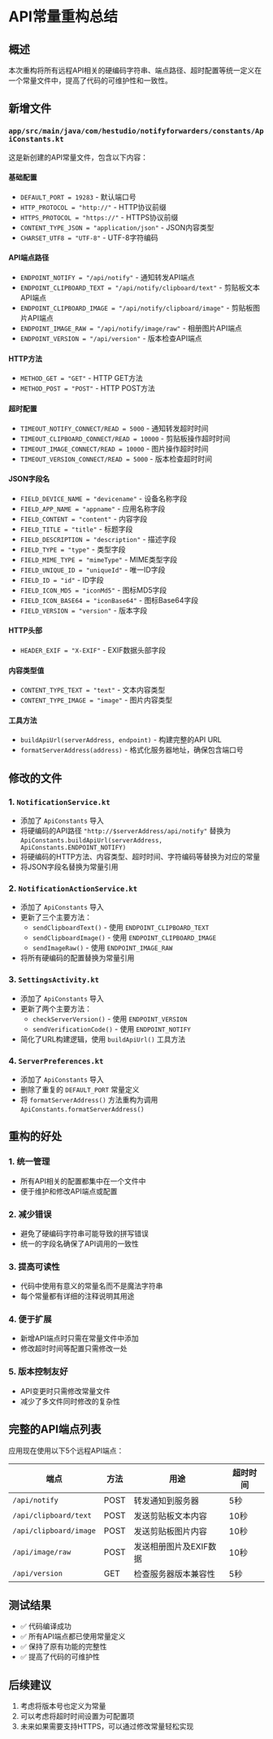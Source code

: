 # API常量重构总结

## 概述

本次重构将所有远程API相关的硬编码字符串、端点路径、超时配置等统一定义在一个常量文件中，提高了代码的可维护性和一致性。

## 新增文件

### `app/src/main/java/com/hestudio/notifyforwarders/constants/ApiConstants.kt`

这是新创建的API常量文件，包含以下内容：

#### 基础配置
- `DEFAULT_PORT = 19283` - 默认端口号
- `HTTP_PROTOCOL = "http://"` - HTTP协议前缀
- `HTTPS_PROTOCOL = "https://"` - HTTPS协议前缀
- `CONTENT_TYPE_JSON = "application/json"` - JSON内容类型
- `CHARSET_UTF8 = "UTF-8"` - UTF-8字符编码

#### API端点路径
- `ENDPOINT_NOTIFY = "/api/notify"` - 通知转发API端点
- `ENDPOINT_CLIPBOARD_TEXT = "/api/notify/clipboard/text"` - 剪贴板文本API端点
- `ENDPOINT_CLIPBOARD_IMAGE = "/api/notify/clipboard/image"` - 剪贴板图片API端点
- `ENDPOINT_IMAGE_RAW = "/api/notify/image/raw"` - 相册图片API端点
- `ENDPOINT_VERSION = "/api/version"` - 版本检查API端点

#### HTTP方法
- `METHOD_GET = "GET"` - HTTP GET方法
- `METHOD_POST = "POST"` - HTTP POST方法

#### 超时配置
- `TIMEOUT_NOTIFY_CONNECT/READ = 5000` - 通知转发超时时间
- `TIMEOUT_CLIPBOARD_CONNECT/READ = 10000` - 剪贴板操作超时时间
- `TIMEOUT_IMAGE_CONNECT/READ = 10000` - 图片操作超时时间
- `TIMEOUT_VERSION_CONNECT/READ = 5000` - 版本检查超时时间

#### JSON字段名
- `FIELD_DEVICE_NAME = "devicename"` - 设备名称字段
- `FIELD_APP_NAME = "appname"` - 应用名称字段
- `FIELD_CONTENT = "content"` - 内容字段
- `FIELD_TITLE = "title"` - 标题字段
- `FIELD_DESCRIPTION = "description"` - 描述字段
- `FIELD_TYPE = "type"` - 类型字段
- `FIELD_MIME_TYPE = "mimeType"` - MIME类型字段
- `FIELD_UNIQUE_ID = "uniqueId"` - 唯一ID字段
- `FIELD_ID = "id"` - ID字段
- `FIELD_ICON_MD5 = "iconMd5"` - 图标MD5字段
- `FIELD_ICON_BASE64 = "iconBase64"` - 图标Base64字段
- `FIELD_VERSION = "version"` - 版本字段

#### HTTP头部
- `HEADER_EXIF = "X-EXIF"` - EXIF数据头部字段

#### 内容类型值
- `CONTENT_TYPE_TEXT = "text"` - 文本内容类型
- `CONTENT_TYPE_IMAGE = "image"` - 图片内容类型

#### 工具方法
- `buildApiUrl(serverAddress, endpoint)` - 构建完整的API URL
- `formatServerAddress(address)` - 格式化服务器地址，确保包含端口号

## 修改的文件

### 1. `NotificationService.kt`
- 添加了 `ApiConstants` 导入
- 将硬编码的API路径 `"http://$serverAddress/api/notify"` 替换为 `ApiConstants.buildApiUrl(serverAddress, ApiConstants.ENDPOINT_NOTIFY)`
- 将硬编码的HTTP方法、内容类型、超时时间、字符编码等替换为对应的常量
- 将JSON字段名替换为常量引用

### 2. `NotificationActionService.kt`
- 添加了 `ApiConstants` 导入
- 更新了三个主要方法：
  - `sendClipboardText()` - 使用 `ENDPOINT_CLIPBOARD_TEXT`
  - `sendClipboardImage()` - 使用 `ENDPOINT_CLIPBOARD_IMAGE`
  - `sendImageRaw()` - 使用 `ENDPOINT_IMAGE_RAW`
- 将所有硬编码的配置替换为常量引用

### 3. `SettingsActivity.kt`
- 添加了 `ApiConstants` 导入
- 更新了两个主要方法：
  - `checkServerVersion()` - 使用 `ENDPOINT_VERSION`
  - `sendVerificationCode()` - 使用 `ENDPOINT_NOTIFY`
- 简化了URL构建逻辑，使用 `buildApiUrl()` 工具方法

### 4. `ServerPreferences.kt`
- 添加了 `ApiConstants` 导入
- 删除了重复的 `DEFAULT_PORT` 常量定义
- 将 `formatServerAddress()` 方法重构为调用 `ApiConstants.formatServerAddress()`

## 重构的好处

### 1. 统一管理
- 所有API相关的配置都集中在一个文件中
- 便于维护和修改API端点或配置

### 2. 减少错误
- 避免了硬编码字符串可能导致的拼写错误
- 统一的字段名确保了API调用的一致性

### 3. 提高可读性
- 代码中使用有意义的常量名而不是魔法字符串
- 每个常量都有详细的注释说明其用途

### 4. 便于扩展
- 新增API端点时只需在常量文件中添加
- 修改超时时间等配置只需修改一处

### 5. 版本控制友好
- API变更时只需修改常量文件
- 减少了多文件同时修改的复杂性

## 完整的API端点列表

应用现在使用以下5个远程API端点：

| 端点 | 方法 | 用途 | 超时时间 |
|------|------|------|----------|
| `/api/notify` | POST | 转发通知到服务器 | 5秒 |
| `/api/clipboard/text` | POST | 发送剪贴板文本内容 | 10秒 |
| `/api/clipboard/image` | POST | 发送剪贴板图片内容 | 10秒 |
| `/api/image/raw` | POST | 发送相册图片及EXIF数据 | 10秒 |
| `/api/version` | GET | 检查服务器版本兼容性 | 5秒 |

## 测试结果

- ✅ 代码编译成功
- ✅ 所有API端点都已使用常量定义
- ✅ 保持了原有功能的完整性
- ✅ 提高了代码的可维护性

## 后续建议

1. 考虑将版本号也定义为常量
2. 可以考虑将超时时间设置为可配置项
3. 未来如果需要支持HTTPS，可以通过修改常量轻松实现
